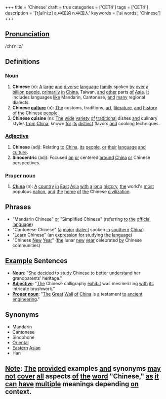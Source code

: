 +++
title = 'Chinese'
draft = true
categories = ['CET4']
tags = ['CET4']
description = '[ˈt∫aiˈniːz] a.中国的 n.中国人'
keywords = ['ai words', 'Chinese']
+++

## [Pronunciation](/post/pronunciation/)
/chɪˈniːz/

## Definitions
### [Noun](/post/noun/)
1. **Chinese** (n): [A](/post/a/) [large](/post/large/) [and](/post/and/) [diverse](/post/diverse/) [language](/post/language/) [family](/post/family/) spoken [by](/post/by/) [over](/post/over/) [a](/post/a/) [billion](/post/billion/) [people](/post/people/), [primarily](/post/primarily/) [in](/post/in/) [China](/post/china/), Taiwan, [and](/post/and/) [other](/post/other/) parts [of](/post/of/) [Asia](/post/asia/). [It](/post/it/) includes languages [like](/post/like/) Mandarin, Cantonese, [and](/post/and/) [many](/post/many/) regional dialects.
2. **Chinese [culture](/post/culture/)** (n): [The](/post/the/) customs, traditions, [art](/post/art/), [literature](/post/literature/), [and](/post/and/) [history](/post/history/) [of](/post/of/) [the](/post/the/) Chinese [people](/post/people/).
3. **Chinese cuisine** (n): [The](/post/the/) [wide](/post/wide/) [variety](/post/variety/) [of](/post/of/) [traditional](/post/traditional/) dishes [and](/post/and/) culinary styles [from](/post/from/) [China](/post/china/), known [for](/post/for/) [its](/post/its/) [distinct](/post/distinct/) flavors [and](/post/and/) cooking techniques.

### [Adjective](/post/adjective/)
1. **Chinese** (adj): Relating [to](/post/to/) [China](/post/china/), [its](/post/its/) [people](/post/people/), [or](/post/or/) [their](/post/their/) [language](/post/language/) [and](/post/and/) [culture](/post/culture/).
2. **Sinocentric** (adj): Focused [on](/post/on/) [or](/post/or/) centered [around](/post/around/) [China](/post/china/) [or](/post/or/) Chinese perspectives.

### [Proper](/post/proper/) [noun](/post/noun/)
1. **[China](/post/china/)** (n): [A](/post/a/) [country](/post/country/) [in](/post/in/) [East](/post/east/) [Asia](/post/asia/) [with](/post/with/) [a](/post/a/) [long](/post/long/) [history](/post/history/), [the](/post/the/) world's [most](/post/most/) populous [nation](/post/nation/), [and](/post/and/) [the](/post/the/) [home](/post/home/) [of](/post/of/) [the](/post/the/) Chinese [civilization](/post/civilization/).

## Phrases
- "Mandarin Chinese" [or](/post/or/) "Simplified Chinese" (referring [to](/post/to/) [the](/post/the/) [official](/post/official/) [language](/post/language/))
- "Cantonese Chinese" ([a](/post/a/) [major](/post/major/) [dialect](/post/dialect/) spoken [in](/post/in/) [southern](/post/southern/) [China](/post/china/))
- "[Learn](/post/learn/) Chinese" (an [expression](/post/expression/) [for](/post/for/) studying [the](/post/the/) [language](/post/language/))
- "Chinese [New](/post/new/) [Year](/post/year/)" ([the](/post/the/) lunar [new](/post/new/) [year](/post/year/) celebrated [by](/post/by/) Chinese communities)

## [Example](/post/example/) Sentences
- **[Noun](/post/noun/)**: "[She](/post/she/) decided [to](/post/to/) [study](/post/study/) Chinese [to](/post/to/) [better](/post/better/) [understand](/post/understand/) [her](/post/her/) grandparents' heritage."
- **[Adjective](/post/adjective/)**: "[The](/post/the/) Chinese calligraphy [exhibit](/post/exhibit/) was mesmerizing [with](/post/with/) [its](/post/its/) intricate brushwork."
- **[Proper](/post/proper/) [noun](/post/noun/)**: "[The](/post/the/) [Great](/post/great/) [Wall](/post/wall/) [of](/post/of/) [China](/post/china/) is [a](/post/a/) testament [to](/post/to/) [ancient](/post/ancient/) [engineering](/post/engineering/)."

## Synonyms
- Mandarin
- Cantonese
- Sinophone
- [Oriental](/post/oriental/)
- [Eastern](/post/eastern/) [Asian](/post/asian/)
- Han

## [Note](/post/note/): [The](/post/the/) [provided](/post/provided/) examples [and](/post/and/) synonyms [may](/post/may/) [not](/post/not/) [cover](/post/cover/) [all](/post/all/) aspects [of](/post/of/) [the](/post/the/) [word](/post/word/) "Chinese," [as](/post/as/) [it](/post/it/) [can](/post/can/) [have](/post/have/) [multiple](/post/multiple/) meanings depending [on](/post/on/) context.
